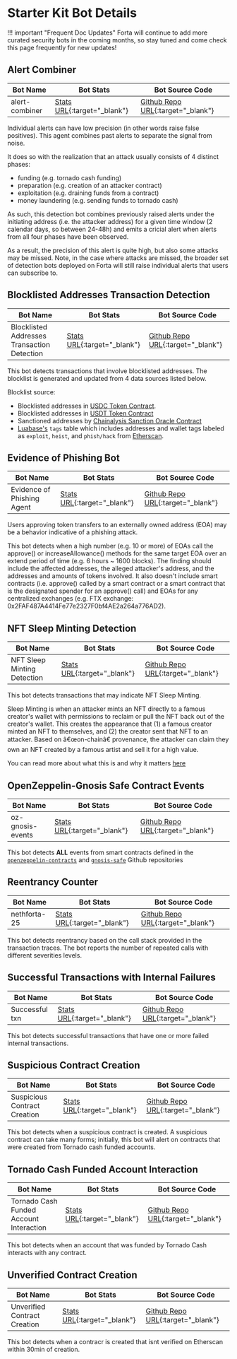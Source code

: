 # Starter Kit Bot Details

!!! important "Frequent Doc Updates"
    Forta will continue to add more curated security bots in the coming months, so stay tuned and come check this page frequently for new updates!


## Alert Combiner

| Bot Name | Bot Stats | Bot Source Code  |
|----------|-----------|------------------|
| alert-combiner | [Stats URL](https://explorer.forta.network/agent/0x80ed808b586aeebe9cdd4088ea4dea0a8e322909c0e4493c993e060e89c09ed1){:target="_blank"} | [Github Repo URL](https://github.com/forta-network/starter-kits/tree/main/alert-combiner-py#alert-combiner){:target="_blank"} |

Individual alerts can have low precision (in other words raise false positives). This agent combines past alerts to separate the signal from noise.

It does so with the realization that an attack usually consists of 4 distinct phases:

* funding (e.g. tornado cash funding)
* preparation (e.g. creation of an attacker contract)
* exploitation (e.g. draining funds from a contract)
* money laundering (e.g. sending funds to tornado cash)

As such, this detection bot combines previously raised alerts under the initiating address (i.e. the attacker address) for a given time window (2 calendar days, so between 24-48h) and emits a cricial alert when alerts from all four phases have been observed.

As a result, the precision of this alert is quite high, but also some attacks may be missed. Note, in the case where attacks are missed, the broader set of detection bots deployed on Forta will still raise individual alerts that users can subscribe to.

## Blocklisted Addresses Transaction Detection

| Bot Name | Bot Stats | Bot Source Code  |
|----------|-----------|------------------|
| Blocklisted Addresses Transaction Detection | [Stats URL](https://explorer.forta.network/agent/0xaedda4252616d971d570464a3ae4a9f0a9d72a57d8581945fff648d03cd30a7d){:target="_blank"} | [Github Repo URL](https://github.com/forta-network/starter-kits/tree/main/blocklist-addr-tx-py#blocklisted-address-bot){:target="_blank"} |

This bot detects transactions that involve blocklisted addresses. The blocklist is generated and updated from 4 data sources listed below.

Blocklist source:

* Blocklisted addresses in [USDC Token Contract](https://etherscan.io/address/0xa0b86991c6218b36c1d19d4a2e9eb0ce3606eb48).
* Blocklisted addresses in [USDT Token Contract](https://etherscan.io/address/0xdac17f958d2ee523a2206206994597c13d831ec7)
* Sanctioned addresses by [Chainalysis Sanction Oracle Contract](https://go.chainalysis.com/chainalysis-oracle-docs.html)
* [Luabase's](https://luabase.com/) `tags` table which includes addresses and wallet tags labeled as `exploit`, `heist`, and `phish/hack` from [Etherscan](https://etherscan.io/labelcloud).

## Evidence of Phishing Bot

| Bot Name | Bot Stats | Bot Source Code  |
|----------|-----------|------------------|
| Evidence of Phishing Agent | [Stats URL](https://explorer.forta.network/agent/0x6a0960a22bb752532b68c266dfa507849009283bf11f086095f3504211c2b5fa){:target="_blank"} | [Github Repo URL](https://github.com/VVlovsky/Evidence-of-Phishing-Agent#evidence-of-phishing-agent){:target="_blank"} |

Users approving token transfers to an externally owned address (EOA) may be a behavior indicative of a phishing attack.

This bot detects when a high number (e.g. 10 or more) of EOAs call the approve() or increaseAllowance() methods for the same target EOA over an extend period of time (e.g. 6 hours ~ 1600 blocks). The finding should include the affected addresses, the alleged attacker's address, and the addresses and amounts of tokens involved. It also doesn't include smart contracts (i.e. approve() called by a smart contract or a smart contract that is the designated spender for an approve() call) and EOAs for any centralized exchanges (e.g. FTX exchange: 0x2FAF487A4414Fe77e2327F0bf4AE2a264a776AD2).

## NFT Sleep Minting Detection

| Bot Name | Bot Stats | Bot Source Code  |
|----------|-----------|------------------|
| NFT Sleep Minting Detection | [Stats URL](https://explorer.forta.network/agent/0x20d0cd9432c7e15cb625097a718c15cc07f463b5252e3c36ae23acb7ef98d54e){:target="_blank"} | [Github Repo URL](https://github.com/a16z/nft-sleep-mint-forta-agent){:target="_blank"} |

This bot detects transactions that may indicate NFT Sleep Minting.

Sleep Minting is when an attacker mints an NFT directly to a famous creator's wallet with permissions to reclaim or pull the NFT back out of the creator's wallet. This creates the appearance that (1) a famous creator minted an NFT to themselves, and (2) the creator sent that NFT to an attacker. Based on â€œon-chainâ€ provenance, the attacker can claim they own an NFT created by a famous artist and sell it for a high value.

You can read more about what this is and why it matters [here](https://a16z.com/2022/03/09/sleep-minting-nfts/)

## OpenZeppelin-Gnosis Safe Contract Events

| Bot Name | Bot Stats | Bot Source Code  |
|----------|-----------|------------------|
| oz-gnosis-events | [Stats URL](https://explorer.forta.network/agent/0x77281ae942ee1fe141d0652e9dad7d001761552f906fb1684b2812603de31049){:target="_blank"} | [Github Repo URL](https://github.com/forta-network/forta-bot-examples/tree/master/oz-gnosis-events-ts){:target="_blank"} |

This bot detects **ALL** events from smart contracts defined in the [`openzeppelin-contracts`](https://github.com/OpenZeppelin/openzeppelin-contracts) and [`gnosis-safe`](https://github.com/gnosis/safe-contracts) Github repositories

## Reentrancy Counter

| Bot Name | Bot Stats | Bot Source Code  |
|----------|-----------|------------------|
| nethforta-25 | [Stats URL](https://explorer.forta.network/agent/0x492c05269cbefe3a1686b999912db1fb5a39ce2e4578ac3951b0542440f435d9){:target="_blank"} | [Github Repo URL](https://github.com/NethermindEth/Forta-Agents/tree/a5bd20303669d5a1d0e2163c43904627f8999749/reentrancy-counter#reentrancy-counter){:target="_blank"} |

This bot detects reentrancy based on the call stack provided in the transaction traces. The bot reports the number of repeated calls with different severities levels.

## Successful Transactions with Internal Failures

| Bot Name | Bot Stats | Bot Source Code  |
|----------|-----------|------------------|
| Successful txn | [Stats URL](https://explorer.forta.network/agent/0x09f72094780dd969eb295dad8ce6126cc393a97a9df746633611235a39810110){:target="_blank"} | [Github Repo URL](https://github.com/NethermindEth/Forta-Agents/tree/ce3026fb0e6da69af243ba3d36dbf6dd85a74d9f/success-txn-with-internal-failures#successful-transactions-with-internal-failures){:target="_blank"} |

This bot detects successful transactions that have one or more failed internal transactions.

## Suspicious Contract Creation

| Bot Name | Bot Stats | Bot Source Code  |
|----------|-----------|------------------|
| Suspicious Contract Creation | [Stats URL](https://explorer.forta.network/agent/0x457aa09ca38d60410c8ffa1761f535f23959195a56c9b82e0207801e86b34d99){:target="_blank"} | [Github Repo URL](https://github.com/forta-network/starter-kits/tree/main/suspicious-contract-creation-py#suspicious-contract-creation){:target="_blank"} |

This bot detects when a suspicious contract is created. A suspicious contract can take many forms; initially, this bot will alert on contracts that were created from Tornado cash funded accounts.


## Tornado Cash Funded Account Interaction

| Bot Name | Bot Stats | Bot Source Code  |
|----------|-----------|------------------|
| Tornado Cash Funded Account Interaction | [Stats URL](https://explorer.forta.network/agent/0x617c356a4ad4b755035ef8024a87d36d895ee3cb0864e7ce9b3cf694dd80c82a){:target="_blank"} | [Github Repo URL](https://github.com/LimeChain/forta-starter-kits/tree/main/forta-tornado-cash-starter-kit#tornado-cash-funded-account-interacted-with-contract){:target="_blank"} |

This bot detects when an account that was funded by Tornado Cash interacts with any contract.

## Unverified Contract Creation

| Bot Name | Bot Stats | Bot Source Code  |
|----------|-----------|------------------|
| Unverified Contract Creation | [Stats URL](https://explorer.forta.network/agent/0x4c7e56a9a753e29ca92bd57dd593bdab0c03e762bdd04e2bc578cb82b842c1f3){:target="_blank"} | [Github Repo URL](https://github.com/forta-network/starter-kits/tree/main/unverified-contract-py){:target="_blank"} |

This bot detects when a contracr is created that isnt verified on Etherscan within 30min of creation.